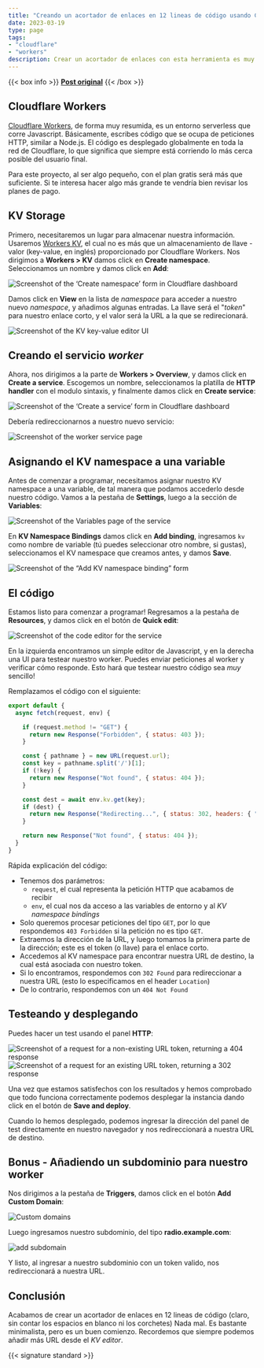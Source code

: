 ```yaml
---
title: "Creando un acortador de enlaces en 12 lineas de código usando Cloudflare Workers + Bonus"
date: 2023-03-19
type: page
tags: 
- "cloudflare"
- "workers"
description: Crear un acortador de enlaces con esta herramienta es muy fácil, aquí un pequeño tutorial de cómo hacerlo.
---
```


{{< box info >}}
[**Post original**](https://thomaslevesque.com/2022/11/01/building-a-url-shortener-in-12-lines-of-code-using-cloudflare-workers/)
{{< /box >}}

## Cloudflare Workers

[Cloudflare Workers](https://developers.cloudflare.com/workers/), de forma muy resumida, es un entorno serverless que corre Javascript. Básicamente, escribes código que se ocupa de peticiones HTTP, similar a Node.js. El código es desplegado globalmente en toda la red de Cloudflare, lo que significa que siempre está corriendo lo más cerca posible del usuario final.

Para este proyecto, al ser algo pequeño, con el plan gratis será más que suficiente. Si te interesa hacer algo más grande te vendría bien revisar los planes de pago.

## KV Storage

Primero, necesitaremos un lugar para almacenar nuestra información. Usaremos [Workers KV](https://developers.cloudflare.com/workers/runtime-apis/kv), el cual no es más que un almacenamiento de llave - valor (key-value, en inglés) proporcionado por Cloudflare Workers. Nos dirigimos a **Workers > KV** damos click en **Create namespace**. Seleccionamos un nombre y damos click en **Add**:


![Screenshot of the &lsquo;Create namespace&rsquo; form in Cloudflare dashboard](https://thomaslevesque.com/2022/11/01/building-a-url-shortener-in-12-lines-of-code-using-cloudflare-workers/create-kv-namespace.png "Create namespace")

Damos click en **View** en la lista de *namespace* para acceder a nuestro nuevo *namespace*,  y añadimos algunas entradas. La llave será el "*token*" para nuestro enlace corto, y el valor será la URL a la que se redirecionará.

![Screenshot of the KV key-value editor UI](https://thomaslevesque.com/2022/11/01/building-a-url-shortener-in-12-lines-of-code-using-cloudflare-workers/kv-entries.png "KV entries")

## Creando el servicio *worker*

Ahora, nos dirigimos a la parte de **Workers > Overview**, y damos click en **Create a service**. Escogemos un nombre, seleccionamos la platilla de **HTTP handler** con el modulo sintaxis, y finalmente damos click en **Create service**:

![Screenshot of the &lsquo;Create a service&rsquo; form in Cloudflare dashboard](https://thomaslevesque.com/2022/11/01/building-a-url-shortener-in-12-lines-of-code-using-cloudflare-workers/create-service.png "Create a service")

Debería redireccionarnos a nuestro nuevo servicio:

![Screenshot of the worker service page](https://thomaslevesque.com/2022/11/01/building-a-url-shortener-in-12-lines-of-code-using-cloudflare-workers/worker-service-page.png "Service page")

## Asignando el KV namespace a una variable

Antes de comenzar a programar, necesitamos asignar nuestro KV namespace a una variable, de tal manera que podamos accederlo desde nuestro código. Vamos a la pestaña de **Settings**, luego a la sección de **Variables**:

![Screenshot of the Variables page of the service](https://thomaslevesque.com/2022/11/01/building-a-url-shortener-in-12-lines-of-code-using-cloudflare-workers/settings-variables.png "Settings > Variables")

En **KV Namespace Bindings** damos click en **Add binding**, ingresamos `kv` como nombre de  variable  (tú puedes seleccionar otro nombre, si gustas), seleccionamos el KV namespace que creamos antes, y damos **Save**.

![Screenshot of the &ldquo;Add KV namespace binding&rdquo; form](https://thomaslevesque.com/2022/11/01/building-a-url-shortener-in-12-lines-of-code-using-cloudflare-workers/kv-namespace-binding.png "KV namespace binding")

## El código

Estamos listo para comenzar a programar! Regresamos a la pestaña de **Resources**, y damos click en el botón de **Quick edit**:

![Screenshot of the code editor for the service](https://thomaslevesque.com/2022/11/01/building-a-url-shortener-in-12-lines-of-code-using-cloudflare-workers/code-editor.png "Code editor")

En la izquierda encontramos un simple editor de Javascript, y en la derecha una UI para testear nuestro worker. Puedes enviar peticiones al worker y verificar cómo responde. Esto hará que testear nuestro código sea *muy* sencillo!

Remplazamos el código con el siguiente:

```javascript
export default {
  async fetch(request, env) {

    if (request.method != "GET") {
      return new Response("Forbidden", { status: 403 });
    }

    const { pathname } = new URL(request.url);
    const key = pathname.split('/')[1];
    if (!key) {
      return new Response("Not found", { status: 404 });
    }

    const dest = await env.kv.get(key);
    if (dest) {
      return new Response("Redirecting...", { status: 302, headers: { "Location": dest }});
    }

    return new Response("Not found", { status: 404 });
  }
}
```

Rápida explicación del código:

-   Tenemos dos parámetros:
    -   `request`, el cual representa la petición HTTP que acabamos de recibir
    -   `env`, el cual nos da acceso a las variables de entorno y al *KV namespace bindings*
-   Solo queremos procesar peticiones del tipo `GET`, por lo que respondemos `403 Forbidden` si la petición no es tipo `GET`.
-   Extraemos la dirección de la URL, y luego tomamos la primera parte de la dirección; este es el token (o llave) para el enlace corto.
-   Accedemos al KV namespace para encontrar nuestra URL de destino, la cual está asociada con nuestro token.
-   Si lo encontramos, respondemos con `302 Found` para redireccionar a nuestra URL (esto lo especificamos en el header `Location`)
-   De lo contrario, respondemos con un `404 Not Found`

## Testeando y desplegando

Puedes hacer un test usando el panel **HTTP**:

![Screenshot of a request for a non-existing URL token, returning a 404 response](https://thomaslevesque.com/2022/11/01/building-a-url-shortener-in-12-lines-of-code-using-cloudflare-workers/test-notfound.png "Not found") ![Screenshot of a request for an existing URL token, returning a 302 response](https://thomaslevesque.com/2022/11/01/building-a-url-shortener-in-12-lines-of-code-using-cloudflare-workers/test-found.png "Found")

Una vez que estamos satisfechos con los resultados y hemos comprobado que todo funciona correctamente podemos desplegar la instancia dando click en el botón de **Save and deploy**.

Cuando lo hemos desplegado, podemos ingresar la dirección del panel de test directamente en nuestro navegador y nos redireccionará a nuestra URL de destino.

## Bonus - Añadiendo un subdominio para nuestro worker

Nos dirigimos a la pestaña de **Triggers**, damos click en el botón **Add Custom Domain**:

![Custom domains](https://res.cloudinary.com/rooyca/image/upload/v1679243345/Blog/Imgs/Cloudflare%20Worker/Pasted_image_20230319111559_i9ceaq.png)

Luego ingresamos nuestro subdominio, del tipo **radio.example.com**:

![add subdomain](https://res.cloudinary.com/rooyca/image/upload/v1679243345/Blog/Imgs/Cloudflare%20Worker/Pasted_image_20230319111912_lmoppf.png)

Y listo, al ingresar a nuestro subdominio con un token valido, nos redireccionará a nuestra URL.
## Conclusión

Acabamos de crear un acortador de enlaces en 12 lineas de código (claro, sin contar los espacios en blanco ni los corchetes) Nada mal. Es bastante minimalista, pero es un buen comienzo. Recordemos que siempre podemos añadir más URL desde el *KV editor*.

{{< signature standard >}}

